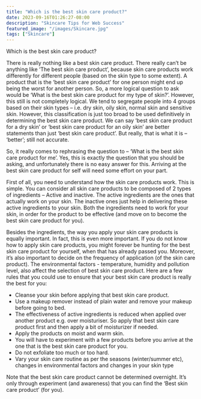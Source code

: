 ```yaml
---
title: "Which is the best skin care product?"
date: 2023-09-16T01:26:27-08:00
description: "Skincare Tips for Web Success"
featured_image: "/images/Skincare.jpg"
tags: ["Skincare"]
---
```


Which is the best skin care product?

There is really nothing like a best skin care product. There really can’t be anything like ‘The best skin care product’, because skin care products work differently for different people (based on the skin type to some extent). A product that is the ‘best skin care product’ for one person might end up being the worst for another person. So, a more logical question to ask would be ‘What is the best skin care product for my type of skin?’. However, this still is not completely logical. We tend to segregate people into 4 groups based on their skin types – i.e. dry skin, oily skin, normal skin and sensitive skin. However, this classification is just too broad to be used definitively in determining the best skin care product. We can say ‘best skin care product for a dry skin’ or ‘best skin care product for an oily skin’ are better statements than just ‘best skin care product’. But really, that is what it is – ‘better’; still not accurate. 

So, it really comes to rephrasing the question to – ‘What is the best skin care product for me’. Yes, this is exactly the question that you should be asking, and unfortunately there is no easy answer for this. Arriving at the best skin care product for self will need some effort on your part. 

First of all, you need to understand how the skin care products work. This is simple. You can consider all skin care products to be composed of 2 types of ingredients – Active and inactive. The active ingredients are the ones that actually work on your skin. The inactive ones just help in delivering these active ingredients to your skin. Both the ingredients need to work for your skin, in order for the product to be effective (and move on to become the best skin care product for you). 

Besides the ingredients, the way you apply your skin care products is equally important. In fact, this is even more important. If you do not know how to apply skin care products, you might forever be hunting for the best skin care product for yourself, when that has already passed you. Moreover, it’s also important to decide on the frequency of application (of the skin care product). The environmental factors - temperature, humidity and pollution level, also affect the selection of best skin care product. Here are a few rules that you could use to ensure that your best skin care product is really the best for you:
* Cleanse your skin before applying that best skin care product. 
* Use a makeup remover instead of plain water and remove your makeup before going to bed. 
* The effectiveness of active ingredients is reduced when applied over another product e.g. over moisturiser. So apply that best skin care product first and then apply a bit of moisturizer if needed.
* Apply the products on moist and warm skin. 
* You will have to experiment with a few products before you arrive at the one that is the best skin care product for you.
* Do not exfoliate too much or too hard.
* Vary your skin care routine as per the seasons (winter/summer etc), changes in environmental factors and changes in your skin type

Note that the best skin care product cannot be determined overnight. It’s only through experiment (and awareness) that you can find the ‘Best skin care product’ (for you).



